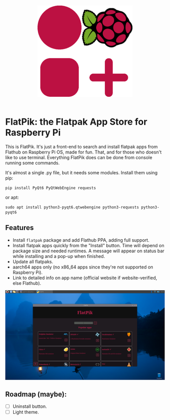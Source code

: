 <p align="center"><img src="img/FlatPik.png" style="width: 300px; margin-bottom:20px"></p>

# FlatPik: the Flatpak App Store for Raspberry Pi

This is FlatPik. It's just a front-end to search and install flatpak apps from Flathub on Raspberry Pi OS, made for fun. That, and for those who doesn't like to use terminal. Everything FlatPik does can be done from console running some commands.

It's almost a single .py file, but it needs some modules. Install them using pip:

```shell
pip install PyQt6 PyQtWebEngine requests
```

or apt:

```shell
sudo apt install python3-pyqt6.qtwebengine python3-requests python3-pyqt6
```

## Features

* Install `flatpak` package and add Flathub PPA, adding full support.
* Install flatpak apps quickly from the "Install" button. Time will depend on package size and needed runtimes. A message will appear on status bar while installing and a pop-up when finished.
* Update all flatpaks.
* aarch64 apps only (no x86_64 apps since they're not supported on Raspberry Pi).
* Link to detailed info on app name (official website if website-verified, else Flathub).

![Captura de FlatPik](img/popular-apps.png)

## Roadmap (maybe): 

* [ ] Uninstall button.
* [ ] Light theme.
